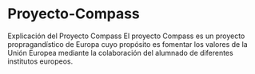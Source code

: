 # Proyecto-Compass
Explicación del Proyecto Compass
El proyecto Compass es un proyecto propragandístico de Europa cuyo propósito es fomentar los valores de la Unión Europea mediante la colaboración del alumnado de diferentes institutos europeos. 
